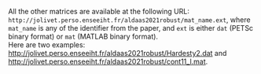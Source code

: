 All the other matrices are available at the following URL: `http://jolivet.perso.enseeiht.fr/aldaas2021robust/mat_name.ext`, where `mat_name` is any of the identifier from the paper, and `ext` is either `dat` (PETSc binary format) or `mat` (MATLAB binary format).  
Here are two examples: http://jolivet.perso.enseeiht.fr/aldaas2021robust/Hardesty2.dat and http://jolivet.perso.enseeiht.fr/aldaas2021robust/cont11_l.mat.
